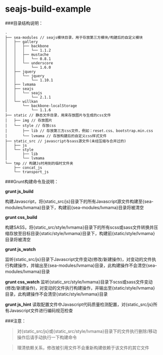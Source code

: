 seajs-build-example
===================

###目录结构说明：
```
.
├── sea-modules // seajs模块目录，用于存放第三方模块/构建后的自定义模块
│   ├── gallery
│   │   ├── backbone
│   │   │   └── 1.1.2
│   │   ├── mustache
│   │   │   └── 0.8.1
│   │   └── underscore
│   │       └── 1.6.0
│   ├── jquery
│   │   └── jquery
│   │       └── 1.10.1
│   ├── lvmama
│   ├── seajs
│   │   └── seajs
│   │       └── 2.1.1
│   └── willkan
│       └── backbone-localStorage
│           └── 1.1.6
├── static // 静态文件目录，用来存放图片与生成的css文件
│   ├── img // 存放图片
│   └── style // 存放css
│       ├── lib // 存放第三方css文件，例如：reset.css、bootstrap.min.css
│       └── lvmama // 存放构建后的自定义css样式文件
├── static_src // javascript与sass源文件(未经压缩与合并过的)
│   ├── js
│   └── style
│       ├── lib
│       └── lvmama
└── tmp // 构建Js时用到的临时文件夹
    ├── concat_js
    └── transport_js
```

###Grunt构建命令及说明：

**grunt js_build**

构建Javascript，将{static_src/js}目录下的所有Javascript源文件构建至{sea-modules/lvmama}目录下，构建前{sea-modules/lvmama}目录将被清空
 
**grunt css_build**

构建SASS，将{static_src/style/lvmama}目录下的所有scss或sass文件转换并压缩存放至目标目录{static/style/lvmama}目录下，构建前{static/style/lvmama}目录将被清空
  
**grunt js_watch**

监听{static_src/js}目录下Javascript文件变动(修改/新建操作)，对变动的文件执行构建操作，并输出至{sea-modules/lvmama}目录，此构建操作不会清空{sea-modules/lvmama}目录
   
**grunt css_watch**
监听{static_src/style/lvmama}目录下scss或sass文件变动(修改/新建操作)，对变动的文件执行构建操作，并输出至{static/style/lvmama}目录，此构建操作不会清空{static/style/lvmama}目录
    
**grunt js_hint**
读取配置文件中Javascript代码质量检测配置，对{static_src/js}所有Javascript文件进行编码规范检查


###注意：

> 对{static_src/js}或{static_src/style/lvmama}目录下的文件执行删除/移动操作后请手动执行一下构建命令

> 理清依赖关系，修改被引用文件不会重新构建依赖于该文件的其它文件
